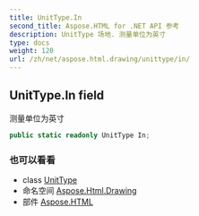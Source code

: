 ```yaml
---
title: UnitType.In
second_title: Aspose.HTML for .NET API 参考
description: UnitType 场地. 测量单位为英寸
type: docs
weight: 120
url: /zh/net/aspose.html.drawing/unittype/in/
---
```

## UnitType.In field

测量单位为英寸

```csharp
public static readonly UnitType In;
```

### 也可以看看

* class [UnitType](../)
* 命名空间 [Aspose.Html.Drawing](../../unittype/)
* 部件 [Aspose.HTML](../../../)


